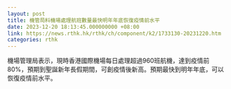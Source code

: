 ```yaml
---
layout: post
title: 機管局料機場處理航班數量最快明年年底恢復疫情前水平
date: 2023-12-20 18:13:45.000000000 +08:00
link: https://news.rthk.hk/rthk/ch/component/k2/1733130-20231220.htm
categories: rthk
---
```


機場管理局表示，現時香港國際機場每日處理超過960班航機，達到疫情前80%，預期到聖誕新年長假期間，可創疫情後新高。預期最快到明年年底，可以恢復疫情前水平。
